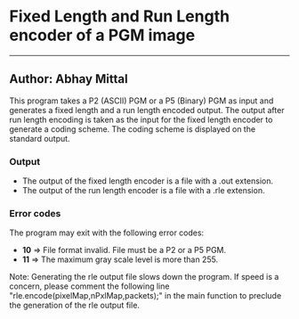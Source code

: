 # Fixed Length and Run Length encoder of a PGM image
---------------------------------------------

## Author: Abhay Mittal

This program takes a P2 (ASCII) PGM or a P5 (Binary) PGM as input and generates a fixed length and a run length encoded output. The output after run length encoding is taken as the input for the fixed length encoder to generate a coding scheme. The coding scheme is displayed on the standard output.

### Output
+ The output of the fixed length encoder is a file with a .out extension.
+ The output of the run length encoder is a file with a .rle extension.

### Error codes
The program may exit with the following error codes:

+ **10** => File format invalid. File must be a P2 or a P5 PGM.
+ **11** => The maximum gray scale level is more than 255.


Note: Generating the rle output file slows down the program. If speed is a concern, please comment the following line "rle.encode(pixelMap,nPxlMap,packets);" in the main function to preclude the generation of the rle output file.